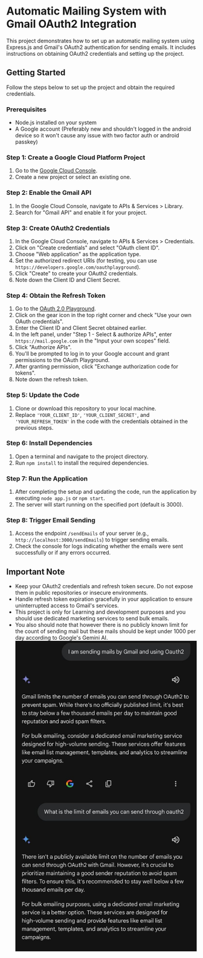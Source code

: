 # Automatic Mailing System with Gmail OAuth2 Integration

This project demonstrates how to set up an automatic mailing system using Express.js and Gmail's OAuth2 authentication for sending emails. It includes instructions on obtaining OAuth2 credentials and setting up the project.

## Getting Started

Follow the steps below to set up the project and obtain the required credentials.

### Prerequisites

- Node.js installed on your system
- A Google account (Preferably new and shouldn't logged in the android device so it won't cause any issue with two factor auth or android passkey)

### Step 1: Create a Google Cloud Platform Project

1. Go to the [Google Cloud Console](https://console.cloud.google.com/).
2. Create a new project or select an existing one.

### Step 2: Enable the Gmail API

1. In the Google Cloud Console, navigate to APIs & Services > Library.
2. Search for "Gmail API" and enable it for your project.

### Step 3: Create OAuth2 Credentials

1. In the Google Cloud Console, navigate to APIs & Services > Credentials.
2. Click on "Create credentials" and select "OAuth client ID".
3. Choose "Web application" as the application type.
4. Set the authorized redirect URIs (for testing, you can use `https://developers.google.com/oauthplayground`).
5. Click "Create" to create your OAuth2 credentials.
6. Note down the Client ID and Client Secret.

### Step 4: Obtain the Refresh Token

1. Go to the [OAuth 2.0 Playground](https://developers.google.com/oauthplayground).
2. Click on the gear icon in the top right corner and check "Use your own OAuth credentials".
3. Enter the Client ID and Client Secret obtained earlier.
4. In the left panel, under "Step 1 - Select & authorize APIs", enter `https://mail.google.com` in the "Input your own scopes" field.
5. Click "Authorize APIs".
6. You'll be prompted to log in to your Google account and grant permissions to the OAuth Playground.
7. After granting permission, click "Exchange authorization code for tokens".
8. Note down the refresh token.

### Step 5: Update the Code

1. Clone or download this repository to your local machine.
2. Replace `'YOUR_CLIENT_ID'`, `'YOUR_CLIENT_SECRET'`, and `'YOUR_REFRESH_TOKEN'` in the code with the credentials obtained in the previous steps.

### Step 6: Install Dependencies

1. Open a terminal and navigate to the project directory.
2. Run `npm install` to install the required dependencies.

### Step 7: Run the Application

1. After completing the setup and updating the code, run the application by executing `node app.js` or `npm start`.
2. The server will start running on the specified port (default is 3000).

### Step 8: Trigger Email Sending

1. Access the endpoint `/sendEmails` of your server (e.g., `http://localhost:3000/sendEmails`) to trigger sending emails.
2. Check the console for logs indicating whether the emails were sent successfully or if any errors occurred.

## Important Note

- Keep your OAuth2 credentials and refresh token secure. Do not expose them in public repositories or insecure environments.
- Handle refresh token expiration gracefully in your application to ensure uninterrupted access to Gmail's services.
- This project is only for Learning and development purposes and you should use dedicated marketing services to send bulk emails.
- You also should note that however there is no publicly known limit for the count of sending mail but these mails should be kept under 1000 per day according to Google's Gemini AI.
!["Gemini Response"](gemini.jpg)
